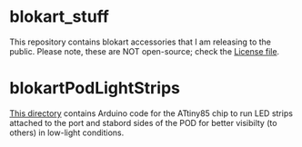 # blokart_stuff
This repository contains blokart accessories that I am releasing to the public. Please note, these are NOT open-source; check the [License file](License).

# blokartPodLightStrips

[This directory](blokartPodLightStrips) contains Arduino code for the ATtiny85 chip to run LED strips attached to the port and stabord sides of the POD for better visibilty (to others) in low-light conditions.
